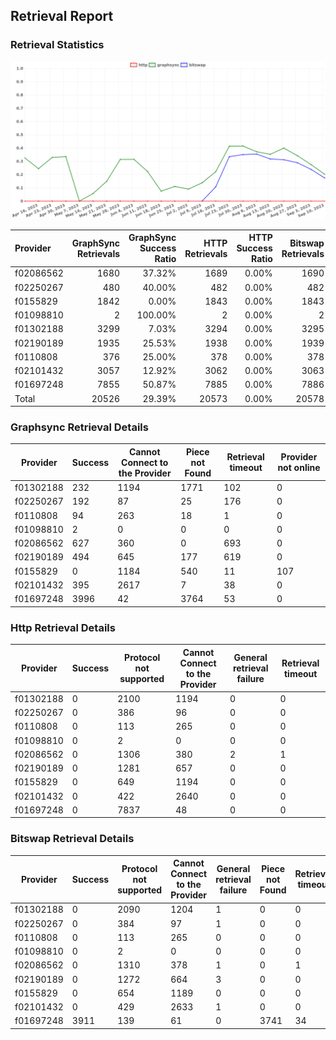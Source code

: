 ## Retrieval Report
### Retrieval Statistics
<img src="https://raw.githubusercontent.com/data-preservation-programs/filplus-checker-assets/main/filecoin-project/filecoin-plus-large-datasets/issues/1366/1694420613656.png"/>

| Provider  | GraphSync Retrievals | GraphSync Success Ratio | HTTP Retrievals | HTTP Success Ratio | Bitswap Retrievals | Bitswap Success Ratio |
| :-------- | -------------------: | ----------------------: | --------------: | -----------------: | -----------------: | --------------------: |
| f02086562 |                 1680 |                  37.32% |            1689 |              0.00% |               1690 |                 0.00% |
| f02250267 |                  480 |                  40.00% |             482 |              0.00% |                482 |                 0.00% |
| f0155829  |                 1842 |                   0.00% |            1843 |              0.00% |               1843 |                 0.00% |
| f01098810 |                    2 |                 100.00% |               2 |              0.00% |                  2 |                 0.00% |
| f01302188 |                 3299 |                   7.03% |            3294 |              0.00% |               3295 |                 0.00% |
| f02190189 |                 1935 |                  25.53% |            1938 |              0.00% |               1939 |                 0.00% |
| f0110808  |                  376 |                  25.00% |             378 |              0.00% |                378 |                 0.00% |
| f02101432 |                 3057 |                  12.92% |            3062 |              0.00% |               3063 |                 0.00% |
| f01697248 |                 7855 |                  50.87% |            7885 |              0.00% |               7886 |                49.59% |
| Total     |                20526 |                  29.39% |           20573 |              0.00% |              20578 |                19.01% |

### Graphsync Retrieval Details
| Provider  | Success | Cannot Connect to the Provider | Piece not Found | Retrieval timeout | Provider not online |
| --------- | ------- | ------------------------------ | --------------- | ----------------- | ------------------- |
| f01302188 | 232     | 1194                           | 1771            | 102               | 0                   |
| f02250267 | 192     | 87                             | 25              | 176               | 0                   |
| f0110808  | 94      | 263                            | 18              | 1                 | 0                   |
| f01098810 | 2       | 0                              | 0               | 0                 | 0                   |
| f02086562 | 627     | 360                            | 0               | 693               | 0                   |
| f02190189 | 494     | 645                            | 177             | 619               | 0                   |
| f0155829  | 0       | 1184                           | 540             | 11                | 107                 |
| f02101432 | 395     | 2617                           | 7               | 38                | 0                   |
| f01697248 | 3996    | 42                             | 3764            | 53                | 0                   |

### Http Retrieval Details
| Provider  | Success | Protocol not supported | Cannot Connect to the Provider | General retrieval failure | Retrieval timeout |
| --------- | ------- | ---------------------- | ------------------------------ | ------------------------- | ----------------- |
| f01302188 | 0       | 2100                   | 1194                           | 0                         | 0                 |
| f02250267 | 0       | 386                    | 96                             | 0                         | 0                 |
| f0110808  | 0       | 113                    | 265                            | 0                         | 0                 |
| f01098810 | 0       | 2                      | 0                              | 0                         | 0                 |
| f02086562 | 0       | 1306                   | 380                            | 2                         | 1                 |
| f02190189 | 0       | 1281                   | 657                            | 0                         | 0                 |
| f0155829  | 0       | 649                    | 1194                           | 0                         | 0                 |
| f02101432 | 0       | 422                    | 2640                           | 0                         | 0                 |
| f01697248 | 0       | 7837                   | 48                             | 0                         | 0                 |

### Bitswap Retrieval Details
| Provider  | Success | Protocol not supported | Cannot Connect to the Provider | General retrieval failure | Piece not Found | Retrieval timeout |
| --------- | ------- | ---------------------- | ------------------------------ | ------------------------- | --------------- | ----------------- |
| f01302188 | 0       | 2090                   | 1204                           | 1                         | 0               | 0                 |
| f02250267 | 0       | 384                    | 97                             | 1                         | 0               | 0                 |
| f0110808  | 0       | 113                    | 265                            | 0                         | 0               | 0                 |
| f01098810 | 0       | 2                      | 0                              | 0                         | 0               | 0                 |
| f02086562 | 0       | 1310                   | 378                            | 1                         | 0               | 1                 |
| f02190189 | 0       | 1272                   | 664                            | 3                         | 0               | 0                 |
| f0155829  | 0       | 654                    | 1189                           | 0                         | 0               | 0                 |
| f02101432 | 0       | 429                    | 2633                           | 1                         | 0               | 0                 |
| f01697248 | 3911    | 139                    | 61                             | 0                         | 3741            | 34                |
